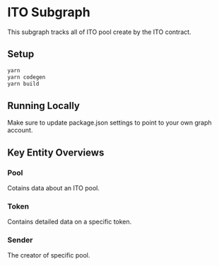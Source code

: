 # ITO Subgraph

This subgraph tracks all of ITO pool create by the ITO contract.

## Setup

```bash
yarn
yarn codegen
yarn build
```

## Running Locally

Make sure to update package.json settings to point to your own graph account.

## Key Entity Overviews

### Pool

Cotains data about an ITO pool.

### Token

Contains detailed data on a specific token.

### Sender

The creator of specific pool.
